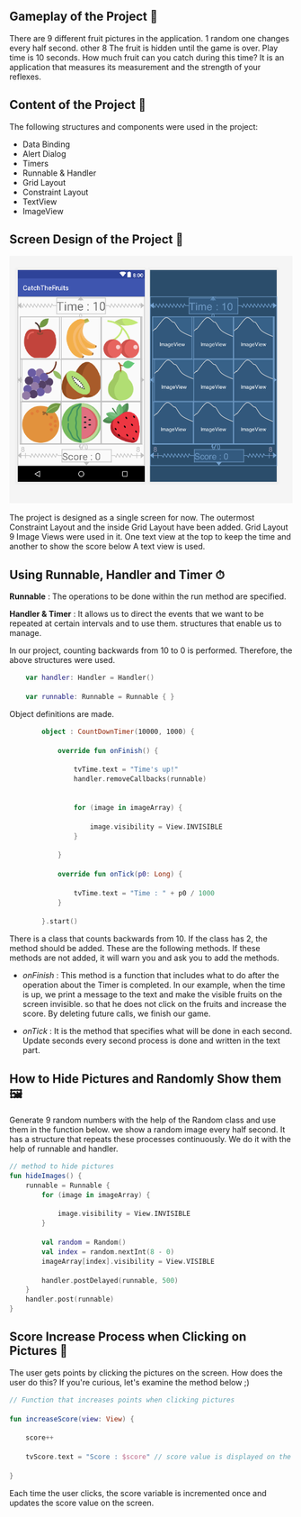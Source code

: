 ## Gameplay of the Project 👻

There are 9 different fruit pictures in the application. 1 random one changes every half second. other 8
The fruit is hidden until the game is over. Play time is 10 seconds. How much fruit can you catch during this time?
It is an application that measures its measurement and the strength of your reflexes.


## Content of the Project 📖

The following structures and components were used in the project: <br>

- Data Binding
- Alert Dialog
- Timers
- Runnable & Handler
- Grid Layout
- Constraint Layout
- TextView
- ImageView


## Screen Design of the Project 📱

![Dizayn](pic1.png)

The project is designed as a single screen for now. The outermost Constraint Layout and the inside Grid Layout have been added. Grid Layout
9 Image Views were used in it. One text view at the top to keep the time and another to show the score below
A text view is used.

## Using Runnable, Handler and Timer ⏱

**Runnable** : The operations to be done within the run method are specified.

**Handler & Timer** : It allows us to direct the events that we want to be repeated at certain intervals and to use them.
structures that enable us to manage.

In our project, counting backwards from 10 to 0 is performed. Therefore, the above structures were used.

```kotlin 
    var handler: Handler = Handler()

    var runnable: Runnable = Runnable { }
```
Object definitions are made.

```kotlin 
        object : CountDownTimer(10000, 1000) {

            override fun onFinish() { 

                tvTime.text = "Time's up!" 
                handler.removeCallbacks(runnable)


                for (image in imageArray) { 

                    image.visibility = View.INVISIBLE 
                }
          
            }

            override fun onTick(p0: Long) { 

                tvTime.text = "Time : " + p0 / 1000 
            }

        }.start()
```

There is a class that counts backwards from 10. If the class has 2, the method should be added.
These are the following methods. If these methods are not added, it will warn you and ask you to add the methods.

  - _onFinish_ : This method is a function that includes what to do after the operation about the Timer is completed.
In our example, when the time is up, we print a message to the text and make the visible fruits on the screen invisible.
so that he does not click on the fruits and increase the score. By deleting future calls, we finish our game.

  - _onTick_ : It is the method that specifies what will be done in each second. Update seconds every second
process is done and written in the text part.


## How to Hide Pictures and Randomly Show them 🖼

Generate 9 random numbers with the help of the Random class and use them in the function below.
we show a random image every half second. It has a structure that repeats these processes continuously.
We do it with the help of runnable and handler.

```kotlin
// method to hide pictures
fun hideImages() {
    runnable = Runnable {
        for (image in imageArray) {

            image.visibility = View.INVISIBLE
        }

        val random = Random()
        val index = random.nextInt(8 - 0)
        imageArray[index].visibility = View.VISIBLE

        handler.postDelayed(runnable, 500)
    }
    handler.post(runnable)
}
```


## Score Increase Process when Clicking on Pictures 📸

The user gets points by clicking the pictures on the screen. How does the user do this?
If you're curious, let's examine the method below ;)

```kotlin
// Function that increases points when clicking pictures

fun increaseScore(view: View) {

    score++

    tvScore.text = "Score : $score" // score value is displayed on the screen.

}
```

Each time the user clicks, the score variable is incremented once and updates the score value on the screen.
